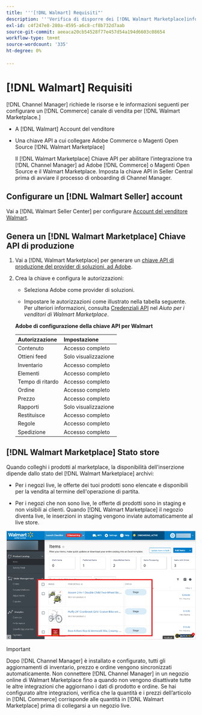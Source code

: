 ```yaml
---
title: '''[!DNL Walmart] Requisiti"'
description: '''Verifica di disporre dei [!DNL Walmart Marketplace]informazioni e risorse da integrare con Channel Manager."'
exl-id: c4f247e8-280a-4595-a6c8-cf8b732d7aab
source-git-commit: aeeaca20cb54528f77e457d54a194d6603c08654
workflow-type: tm+mt
source-wordcount: '335'
ht-degree: 0%

---
```


# [!DNL Walmart] Requisiti

[!DNL Channel Manager] richiede le risorse e le informazioni seguenti per configurare un [!DNL Commerce] canale di vendita per [!DNL Walmart Marketplace.]

* A [!DNL Walmart] Account del venditore

* Una chiave API a cui collegare Adobe Commerce o Magenti Open Source [!DNL Walmart Marketplace]

   Il [!DNL Walmart Marketplace] Chiave API per abilitare l’integrazione tra [!DNL Channel Manager] ad Adobe [!DNL Commerce] o Magenti Open Source e il Walmart Marketplace. Imposta la chiave API in Seller Central prima di avviare il processo di onboarding di Channel Manager.

## Configurare un [!DNL Walmart Seller] account

Vai a [!DNL Walmart Seller Center] per configurare [Account del venditore Walmart](https://seller.walmart.com/signup?q=&amp;origin=solution_provider&amp;src=0014M00001zivMp).

## Genera un [!DNL Walmart Marketplace] Chiave API di produzione

1. Vai a [!DNL Walmart Marketplace] per generare un [chiave API di produzione del provider di soluzioni, ad Adobe](https://developer.walmart.com/#preloginModal?redirectUri=https%3A%2F%2Fdeveloper.walmart.com%2Faccount%2FgenerateKey).

1. Crea la chiave e configura le autorizzazioni:

   * Seleziona Adobe come provider di soluzioni.

   * Impostare le autorizzazioni come illustrato nella tabella seguente. Per ulteriori informazioni, consulta [Credenziali API](https://sellerhelp.walmart.com/seller/s/guide?article=000006422) nel _Aiuto per i venditori di Walmart Marketplace_.

   **Adobe di configurazione della chiave API per Walmart**

   | **Autorizzazione** | **Impostazione** |
   |----------------|-------------|
   | Contenuto | Accesso completo |
   | Ottieni feed | Solo visualizzazione |
   | Inventario | Accesso completo |
   | Elementi | Accesso completo |
   | Tempo di ritardo | Accesso completo |
   | Ordine | Accesso completo |
   | Prezzo | Accesso completo |
   | Rapporti | Solo visualizzazione |
   | Restituisce | Accesso completo |
   | Regole | Accesso completo |
   | Spedizione | Accesso completo |

## [!DNL Walmart Marketplace] Stato store

Quando colleghi i prodotti al marketplace, la disponibilità dell’inserzione dipende dallo stato del [!DNL Walmart Marketplace] archivi:

* Per i negozi live, le offerte dei tuoi prodotti sono elencate e disponibili per la vendita al termine dell&#39;operazione di partita.

* Per i negozi che non sono live, le offerte di prodotti sono in staging e non visibili ai clienti. Quando [!DNL Walmart Marketplace] il negozio diventa live, le inserzioni in staging vengono inviate automaticamente al live store.

![[!DNL Walmart Seller Central] prodotti in staging](assets/walmart-seller-central-staged.png)

>[!IMPORTANT]
>
>Dopo [!DNL Channel Manager] è installato e configurato, tutti gli aggiornamenti di inventario, prezzo e ordine vengono sincronizzati automaticamente. Non connettere [!DNL Channel Manager] in un negozio online di Walmart Marketplace fino a quando non vengono disattivate tutte le altre integrazioni che aggiornano i dati di prodotto e ordine. Se hai configurato altre integrazioni, verifica che la quantità e i prezzi dell’articolo in [!DNL Commerce] corrisponde alle quantità in [!DNL Walmart Marketplace] prima di collegarsi a un negozio live.

